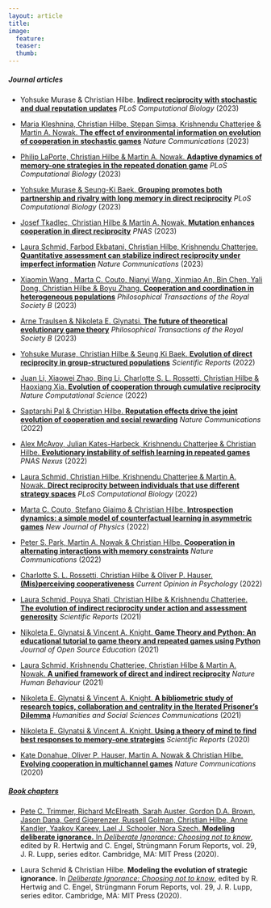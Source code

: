 ```yaml
---
layout: article
title:
image:
  feature:
  teaser:
  thumb:
---
```


<h5>Journal articles</h5>

- Yohsuke Murase & Christian Hilbe.
[**Indirect reciprocity with stochastic and dual reputation updates**](https://journals.plos.org/ploscompbiol/article?id=10.1371/journal.pcbi.1011271)
_PLoS Computational Biology_ (2023) <a href="papers/Murase_PLoSCB_2023b.pdf"><i class="fa fa-file-pdf-o"></i>

- Maria Kleshnina, Christian Hilbe, Stepan Simsa, Krishnendu Chatterjee & Martin A. Nowak.
[**The effect of environmental information on evolution of cooperation in stochastic games**](https://www.nature.com/articles/s41467-023-39625-9)
_Nature Communications_ (2023) <a href="papers/Kleshnina_NComms_2023.pdf"><i class="fa fa-file-pdf-o"></i> 

- Philip LaPorte, Christian Hilbe & Martin A. Nowak.
[**Adaptive dynamics of memory-one strategies in the repeated donation game**](https://journals.plos.org/ploscompbiol/article?id=10.1371/journal.pcbi.1010987)
_PLoS Computational Biology_ (2023) <a href="papers/LaPorte_PLoSCB_2023.pdf"><i class="fa fa-file-pdf-o"></i>

- Yohsuke Murase & Seung-Ki Baek.
[**Grouping promotes both partnership and rivalry with long memory in direct reciprocity**](https://journals.plos.org/ploscompbiol/article?id=10.1371/journal.pcbi.1011228)
_PLoS Computational Biology_ (2023) <a href="papers/Murase_PLoSCB_2023a.pdf"><i class="fa fa-file-pdf-o"></i>

- Josef Tkadlec, Christian Hilbe & Martin A. Nowak.
[**Mutation enhances cooperation in direct reciprocity**](https://www.pnas.org/doi/10.1073/pnas.2221080120)
_PNAS_ (2023) <a href="papers/Tkadlec_PNAS_2023.pdf"><i class="fa fa-file-pdf-o"></i> 

- Laura Schmid, Farbod Ekbatani, Christian Hilbe, Krishnendu Chatterjee.
[**Quantitative assessment can stabilize indirect reciprocity under imperfect information**](https://www.nature.com/articles/s41467-023-37817-x)
_Nature Communications_ (2023) <a href="papers/Schmid_NComms_2023.pdf"><i class="fa fa-file-pdf-o"></i> 

- Xiaomin Wang , Marta C. Couto, Nianyi Wang, Xinmiao An, Bin Chen, Yali Dong, Christian Hilbe & Boyu Zhang.
[**Cooperation and coordination in heterogeneous populations**](https://royalsocietypublishing.org/doi/10.1098/rstb.2021.0504)
_Philosophical Transactions of the Royal Society B_ (2023) <a href="papers/Wang_PTRSB_2023.pdf"><i class="fa fa-file-pdf-o"></i> 

- Arne Traulsen & Nikoleta E. Glynatsi.
[**The future of theoretical evolutionary game theory**](https://royalsocietypublishing.org/doi/full/10.1098/rstb.2021.0508)
_Philosophical Transactions of the Royal Society B_ (2023) <a href="papers/future_of_egt_Glynatsi_2023.pdf"><i class="fa fa-file-pdf-o"></i>

- Yohsuke Murase, Christian Hilbe & Seung Ki Baek.
[**Evolution of direct reciprocity in group-structured populations**](https://www.nature.com/articles/s41598-022-23467-4)
_Scientific Reports_ (2022) <a href="papers/Murase_SciRep_2022.pdf"><i class="fa fa-file-pdf-o"></i>

- Juan Li, Xiaowei Zhao, Bing Li, Charlotte S. L. Rossetti, Christian Hilbe & Haoxiang Xia.
[**Evolution of cooperation through cumulative reciprocity**](https://www.nature.com/articles/s43588-022-00334-w)
_Nature Computational Science_ (2022) <a href="papers/CURE_ncs_2022.pdf"><i class="fa fa-file-pdf-o"></i>

- Saptarshi Pal & Christian Hilbe.
[**Reputation effects drive the joint evolution of cooperation and social rewarding**](https://www.nature.com/articles/s41467-022-33551-y)
_Nature Communications_ (2022) <a href="papers/Pal_Rewards_NComms.pdf"><i class="fa fa-file-pdf-o"></i>

- Alex McAvoy, Julian Kates-Harbeck, Krishnendu Chatterjee & Christian Hilbe.
[**Evolutionary instability of selfish learning in repeated games**](https://academic.oup.com/pnasnexus/article/1/4/pgac141/6650683)
_PNAS Nexus_ (2022) <a href="papers/McAvoy_PNASNexus_2022.pdf"><i class="fa fa-file-pdf-o"></i>

- Laura Schmid, Christian Hilbe, Krishnendu Chatterjee & Martin A. Nowak.
[**Direct reciprocity between individuals that use different strategy spaces**](https://journals.plos.org/ploscompbiol/article?id=10.1371/journal.pcbi.1010149)
_PLoS Computational Biology_ (2022) <a href="papers/Schmid_PLosSCB_2022.pdf"><i class="fa fa-file-pdf-o"></i>

- Marta C. Couto, Stefano Giaimo & Christian Hilbe.
[**Introspection dynamics: a simple model of counterfactual learning in asymmetric games**](https://iopscience.iop.org/article/10.1088/1367-2630/ac6f76)
_New Journal of Physics_ (2022) <a href="papers/Introspection_NJP_2022.pdf"><i class="fa fa-file-pdf-o"></i>

- Peter S. Park, Martin A. Nowak & Christian Hilbe.
[**Cooperation in alternating interactions with memory constraints**](https://www.nature.com/articles/s41467-022-28336-2)
_Nature Communications_ (2022) <a href="papers/Park_NComms_2022.pdf"><i class="fa fa-file-pdf-o"></i>

- Charlotte S. L. Rossetti, Christian Hilbe & Oliver P. Hauser.
[**(Mis)perceiving cooperativeness**](https://www.sciencedirect.com/science/article/pii/S2352250X21000920)
_Current Opinion in Psychology_ (2022) <a href="papers/Misperceiving_Cooperativeness.pdf"><i class="fa fa-file-pdf-o"></i>

- Laura Schmid, Pouya Shati, Christian Hilbe & Krishnendu Chatterjee.
[**The evolution of indirect reciprocity under action and assessment generosity**](https://www.nature.com/articles/s41598-021-96932-1)
_Scientific Reports_ (2021) <a href="papers/Evolution_of_indirect_reciprocity_under_action.pdf"><i class="fa fa-file-pdf-o"></i>

- Nikoleta E. Glynatsi & Vincent A. Knight.
[**Game Theory and Python: An educational tutorial to game theory and repeated games using Python**](https://jose.theoj.org/papers/10.21105/jose.00078)
_Journal of Open Source Education_ (2021) <a href="papers/Game_theory_and_python.pdf"><i class="fa fa-file-pdf-o"></i>

- Laura Schmid, Krishnendu Chatterjee, Christian Hilbe & Martin A. Nowak.
[**A unified framework of direct and indirect reciprocity**](https://www.nature.com/articles/s41562-021-01114-8)
_Nature Human Behaviour_ (2021) <a href="papers/Schmid_Nature_Human_Behaviour.pdf"><i class="fa fa-file-pdf-o"></i>

- Nikoleta E. Glynatsi & Vincent A. Knight.
[**A bibliometric study of research topics, collaboration and centrality in the Iterated Prisoner’s Dilemma**](https://www.nature.com/articles/s41599-021-00718-9)
_Humanities and Social Sciences Communications_ (2021) <a href="papers/bibliometric_study.pdf"><i class="fa fa-file-pdf-o"></i>

- Nikoleta E. Glynatsi & Vincent A. Knight.
[**Using a theory of mind to find best responses to memory-one strategies**](https://www.nature.com/articles/s41598-020-74181-y)
_Scientific Reports_ (2020) <a href="papers/using_a_theory_of_mind.pdf"><i class="fa fa-file-pdf-o"></i>

- Kate Donahue, Oliver P. Hauser, Martin A. Nowak & Christian Hilbe.
[**Evolving cooperation in multichannel games**](https://www.nature.com/articles/s41467-020-17730-3)
_Nature Communications_ (2020) <a href="papers/Donahue_NComms_2020.pdf"><i class="fa fa-file-pdf-o"></i>

<h5>Book chapters</h5>

- Pete C. Trimmer, Richard McElreath, Sarah Auster, Gordon D.A. Brown, Jason Dana, Gerd Gigerenzer, Russell Golman, Christian Hilbe, Anne Kandler, Yaakov Kareev, Lael J. Schooler, Nora Szech.
**Modeling deliberate ignorance.** In [_Deliberate Ignorance: Choosing not to know_](https://mitpress.mit.edu/books/deliberate-ignorance), edited by R. Hertwig and C. Engel, Strüngmann Forum Reports, vol. 29, J. R. Lupp, series editor. Cambridge, MA: MIT Press (2020).

- Laura Schmid & Christian Hilbe. 
**Modeling the evolution of strategic ignorance.** In [_Deliberate Ignorance: Choosing not to know_](https://mitpress.mit.edu/books/deliberate-ignorance), edited by R. Hertwig and C. Engel, Strüngmann Forum Reports, vol. 29, J. R. Lupp, series editor. Cambridge, MA: MIT Press (2020).

